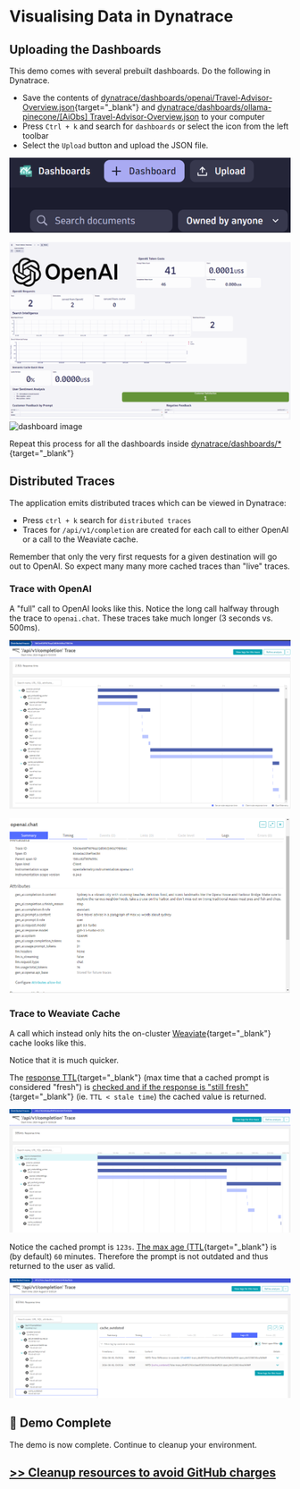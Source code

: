 # Visualising Data in Dynatrace

## Uploading the Dashboards
This demo comes with several prebuilt dashboards. Do the following in Dynatrace.

- Save the contents of [dynatrace/dashboards/openai/Travel-Advisor-Overview.json](https://github.com/dynatrace-perfclinics/obslab-llm-observability/blob/main/dynatrace/dashboards/openai/Travel-Advisor-Overview.json){target="_blank"}
and [dynatrace/dashboards/ollama-pinecone/[AiObs] Travel-Advisor-Overview.json](https://github.com/Dynatrace/obslab-llm-observability/blob/ollama-pinecone/dynatrace/dashboards/ollama-pinecone/%5BAiObs%5D%20Travel-Advisor-Overview.json) to your computer
- Press  `Ctrl + k` and search for `dashboards` or select the icon from the left toolbar
- Select the `Upload` button and upload the JSON file.

![upload button](images/dashboard-upload.png)

![dashboard image](images/dashboard.png)
![dashboard image](https://dt-cdn.net/images/ollama-pinecone-dashboard-1713-fa38ba7a33.png)

Repeat this process for all the dashboards inside [dynatrace/dashboards/*](https://github.com/dynatrace-perfclinics/obslab-llm-observability/blob/main/dynatrace/dashboards){target="_blank"}

## Distributed Traces

The application emits distributed traces which can be viewed in Dynatrace:

* Press `ctrl + k` search for `distributed traces`
* Traces for `/api/v1/completion` are created for each call to either OpenAI or a call to the Weaviate cache.

Remember that only the very first requests for a given destination will go out to OpenAI. So expect many many more cached traces than "live" traces.

### Trace with OpenAI

A "full" call to OpenAI looks like this. Notice the long call halfway through the trace to `openai.chat`. These traces take much longer (3 seconds vs. 500ms).

![distributed trace calling OpenAI](images/distributed-trace-with-openai.png)

![distributed trace metadata](images/distributed-trace-openai-metadata.png)

### Trace to Weaviate Cache

A call which instead only hits the on-cluster [Weaviate](https://github.com/weaviate/weaviate){target="_blank"} cache looks like this.

Notice that it is much quicker.

The [response TTL](https://github.com/dynatrace-perfclinics/obslab-llm-observability/blob/905b38cf85adaafd87f83ff1f40c640206abdb82/app.py#L29){target="_blank"} (max time that a cached prompt is considered "fresh") is [checked and if the response is "still fresh"](https://github.com/dynatrace-perfclinics/obslab-llm-observability/blob/905b38cf85adaafd87f83ff1f40c640206abdb82/app.py#L119){target="_blank"} (ie. `TTL < stale time`) the cached value is returned.

![distributed trace returning from Weaviate](images/distributed-trace-weaviate.png)

Notice the cached prompt is `123s`. [The max age (TTL](https://github.com/dynatrace-perfclinics/obslab-llm-observability/blob/905b38cf85adaafd87f83ff1f40c640206abdb82/app.py#L29){target="_blank"} is (by default) `60` minutes. Therefore the prompt is not outdated and thus returned to the user as valid.

![cached request not stale](images/cached-request-not-stale.png)

## 🎉 Demo Complete

The demo is now complete. Continue to cleanup your environment.

## [>> Cleanup resources to avoid GitHub charges](cleanup.md)



